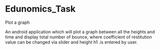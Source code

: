 # Edunomics_Task
Plot a graph 

An android application which will plot a graph between all the heights and  time and display total number of bounce, where coefficient of restitution  value can be changed via slider and height h1 .is entered by user.
